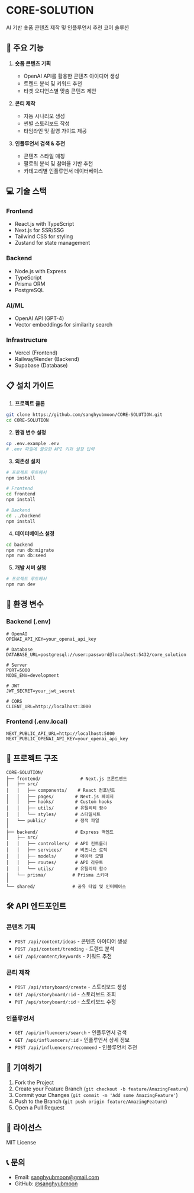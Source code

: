 # CORE-SOLUTION

AI 기반 숏폼 콘텐츠 제작 및 인플루언서 추천 코어 솔루션

## 🚀 주요 기능

1. **숏폼 콘텐츠 기획**
   - OpenAI API를 활용한 콘텐츠 아이디어 생성
   - 트렌드 분석 및 키워드 추천
   - 타겟 오디언스별 맞춤 콘텐츠 제안

2. **콘티 제작**
   - 자동 시나리오 생성
   - 씬별 스토리보드 작성
   - 타임라인 및 촬영 가이드 제공

3. **인플루언서 검색 & 추천**
   - 콘텐츠 스타일 매칭
   - 팔로워 분석 및 참여율 기반 추천
   - 카테고리별 인플루언서 데이터베이스

## 💻 기술 스택

### Frontend
- React.js with TypeScript
- Next.js for SSR/SSG
- Tailwind CSS for styling
- Zustand for state management

### Backend
- Node.js with Express
- TypeScript
- Prisma ORM
- PostgreSQL

### AI/ML
- OpenAI API (GPT-4)
- Vector embeddings for similarity search

### Infrastructure
- Vercel (Frontend)
- Railway/Render (Backend)
- Supabase (Database)

## 📋 설치 가이드

1. **프로젝트 클론**
```bash
git clone https://github.com/sanghyubmoon/CORE-SOLUTION.git
cd CORE-SOLUTION
```

2. **환경 변수 설정**
```bash
cp .env.example .env
# .env 파일에 필요한 API 키와 설정 입력
```

3. **의존성 설치**
```bash
# 프로젝트 루트에서
npm install

# Frontend
cd frontend
npm install

# Backend
cd ../backend
npm install
```

4. **데이터베이스 설정**
```bash
cd backend
npm run db:migrate
npm run db:seed
```

5. **개발 서버 실행**
```bash
# 프로젝트 루트에서
npm run dev
```

## 🔑 환경 변수

### Backend (.env)
```
# OpenAI
OPENAI_API_KEY=your_openai_api_key

# Database
DATABASE_URL=postgresql://user:password@localhost:5432/core_solution

# Server
PORT=5000
NODE_ENV=development

# JWT
JWT_SECRET=your_jwt_secret

# CORS
CLIENT_URL=http://localhost:3000
```

### Frontend (.env.local)
```
NEXT_PUBLIC_API_URL=http://localhost:5000
NEXT_PUBLIC_OPENAI_API_KEY=your_openai_api_key
```

## 📁 프로젝트 구조

```
CORE-SOLUTION/
├── frontend/               # Next.js 프론트엔드
│   ├── src/
│   │   ├── components/    # React 컴포넌트
│   │   ├── pages/        # Next.js 페이지
│   │   ├── hooks/        # Custom hooks
│   │   ├── utils/        # 유틸리티 함수
│   │   └── styles/       # 스타일시트
│   └── public/           # 정적 파일
│
├── backend/              # Express 백엔드
│   ├── src/
│   │   ├── controllers/  # API 컨트롤러
│   │   ├── services/     # 비즈니스 로직
│   │   ├── models/       # 데이터 모델
│   │   ├── routes/       # API 라우트
│   │   └── utils/        # 유틸리티 함수
│   └── prisma/          # Prisma 스키마
│
└── shared/              # 공유 타입 및 인터페이스
```

## 🛠️ API 엔드포인트

### 콘텐츠 기획
- `POST /api/content/ideas` - 콘텐츠 아이디어 생성
- `POST /api/content/trending` - 트렌드 분석
- `GET /api/content/keywords` - 키워드 추천

### 콘티 제작
- `POST /api/storyboard/create` - 스토리보드 생성
- `GET /api/storyboard/:id` - 스토리보드 조회
- `PUT /api/storyboard/:id` - 스토리보드 수정

### 인플루언서
- `GET /api/influencers/search` - 인플루언서 검색
- `GET /api/influencers/:id` - 인플루언서 상세 정보
- `POST /api/influencers/recommend` - 인플루언서 추천

## 🤝 기여하기

1. Fork the Project
2. Create your Feature Branch (`git checkout -b feature/AmazingFeature`)
3. Commit your Changes (`git commit -m 'Add some AmazingFeature'`)
4. Push to the Branch (`git push origin feature/AmazingFeature`)
5. Open a Pull Request

## 📄 라이선스

MIT License

## 📞 문의

- Email: sanghyubmoon@gmail.com
- GitHub: [@sanghyubmoon](https://github.com/sanghyubmoon)